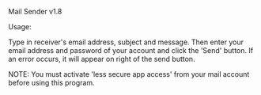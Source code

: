 Mail Sender v1.8

Usage:

Type in receiver's email address, subject and message.
Then enter your email address and password of your account
and click the 'Send' button. If an error occurs, it will
appear on right of the send button.

NOTE: You must activate 'less secure app access' from your
mail account before using this program. 
